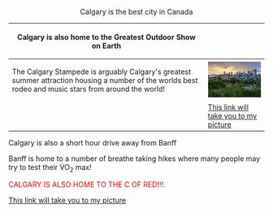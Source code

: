 <p align="center"
  <strong>Calgary is the best city in Canada</strong>

| <p>Calgary is also home to the Greatest Outdoor Show on Earth</p> |  |  
| ----------------------------------------------------------------- | -------------------------------------------------------------------- |
| <p>The Calgary Stampede is arguably Calgary's greatest summer attraction housing a number of the worlds best rodeo and music stars from around the world!</p> | <img src="Calgaryskyline.jpg" alt="tripsavvy.com" width="200"/> |
| | [This link will take you to my picture](PICTURES/Calgaryskyline.jpg) |
<p>Calgary is also a short hour drive away from Banff</p>

<p>Banff is home to a number of breathe taking hikes where many people may try to test their V&#x0307;O<sub>2</sub> max!</p>

<p style="color: red;">CALGARY IS ALSO HOME TO THE C OF RED!!!.</p>

[This link will take you to my picture](PICTURES/Calgaryskyline.jpg) 

</body>
</html>
